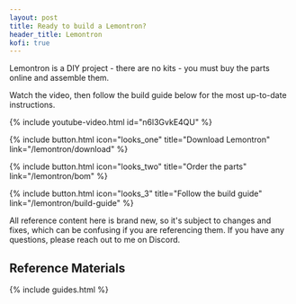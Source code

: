 ```yaml
---
layout: post
title: Ready to build a Lemontron?
header_title: Lemontron
kofi: true
---
```


Lemontron is a DIY project - there are no kits - you must buy the parts online and assemble them.

Watch the video, then follow the build guide below for the most up-to-date instructions.

{% include youtube-video.html id="n6l3GvkE4QU" %}

<div class="paragraph btn-wrapper">
{% include button.html 
icon="looks_one"
title="Download Lemontron" 
link="/lemontron/download" %}

{% include button.html
icon="looks_two"
title="Order the parts"
link="/lemontron/bom" %}

{% include button.html
icon="looks_3"
title="Follow the build guide"
link="/lemontron/build-guide" %}
</div>

All reference content here is brand new, so it's subject to changes and fixes, which can be confusing if you are
referencing them. If you have any questions, please reach out to me on Discord.

## Reference Materials

{% include guides.html %}